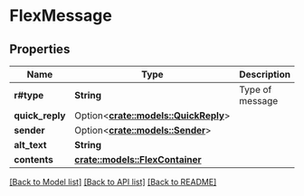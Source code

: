# FlexMessage

## Properties

Name | Type | Description | Notes
------------ | ------------- | ------------- | -------------
**r#type** | **String** | Type of message | 
**quick_reply** | Option<[**crate::models::QuickReply**](QuickReply.md)> |  | [optional]
**sender** | Option<[**crate::models::Sender**](Sender.md)> |  | [optional]
**alt_text** | **String** |  | 
**contents** | [**crate::models::FlexContainer**](FlexContainer.md) |  | 

[[Back to Model list]](../README.md#documentation-for-models) [[Back to API list]](../README.md#documentation-for-api-endpoints) [[Back to README]](../README.md)


